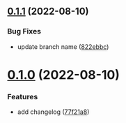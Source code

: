 ## [0.1.1](https://github.com/bricknevada/greetings-ci/compare/v0.1.0...v0.1.1) (2022-08-10)


### Bug Fixes

* update branch name ([822ebbc](https://github.com/bricknevada/greetings-ci/commit/822ebbc50c08584384d1b24ce4a8440093ec43a8))



# [0.1.0](https://github.com/bricknevada/greetings-ci/compare/77f21a895c0bae47236394305fad8799a0492549...v0.1.0) (2022-08-10)


### Features

* add changelog ([77f21a8](https://github.com/bricknevada/greetings-ci/commit/77f21a895c0bae47236394305fad8799a0492549))



